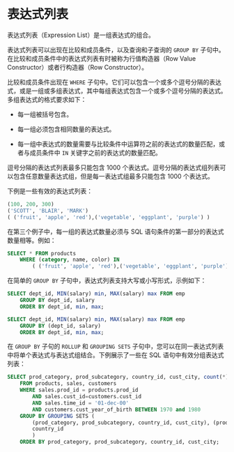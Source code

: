 # 表达式列表

表达式列表（Expression List）是一组表达式的组合。

表达式列表可以出现在比较和成员条件，以及查询和子查询的 `GROUP BY` 子句中。在比较和成员条件中的表达式列表有时被称为行值构造器（Row Value Constructor）或者行构造器（Row Constructor）。

比较和成员条件出现在 `WHERE` 子句中。它们可以包含一个或多个逗号分隔的表达式，或是一组或多组表达式，其中每组表达式包含一个或多个逗号分隔的表达式。多组表达式的格式要求如下：

* 每一组被括号包含。

* 每一组必须包含相同数量的表达式。

* 每一组中表达式的数量需要与比较条件中运算符之前的表达式的数量匹配，或者与成员条件中 `IN` 关键字之前的表达式的数量匹配。

逗号分隔的表达式列表最多只能包含 1000 个表达式。逗号分隔的表达式组列表可以包含任意数量表达式组，但是每一表达式组最多只能包含 1000 个表达式。

下例是一些有效的表达式列表：

```sql
(100, 200, 300)
('SCOTT', 'BLAIR', 'MARK')
( ('fruit', 'apple', 'red'),('vegetable', 'eggplant', 'purple') )
```

在第三个例子中，每一组的表达式数量必须与 SQL 语句条件的第一部分的表达式数量相等。例如：

```sql
SELECT * FROM products
    WHERE (category, name, color) IN
        ( ('fruit', 'apple', 'red'),('vegetable', 'eggplant', 'purple') );
```

在简单的 `GROUP BY` 子句中，表达式列表支持大写或小写形式，示例如下：

```sql
SELECT dept_id, MIN(salary) min, MAX(salary) max FROM emp
    GROUP BY dept_id, salary
    ORDER BY dept_id, min, max;

SELECT dept_id, MIN(salary) min, MAX(salary) max FROM emp
    GROUP BY (dept_id, salary)
    ORDER BY dept_id, min, max;
```

在 `GROUP BY` 子句的 `ROLLUP` 和 `GROUPING SETS` 子句中，您可以在同一表达式列表中将单个表达式与表达式组结合。下例展示了一些在 SQL 语句中有效分组表达式列表：

```sql
SELECT prod_category, prod_subcategory, country_id, cust_city, count(*)
    FROM products, sales, customers
    WHERE sales.prod_id = products.prod_id
        AND sales.cust_id=customers.cust_id
        AND sales.time_id = '01-dec-00'
        AND customers.cust_year_of_birth BETWEEN 1970 and 1980
    GROUP BY GROUPING SETS (
        (prod_category, prod_subcategory, country_id, cust_city), (prod_category, prod_subcategory, country_id),        (prod_category, prod_subcategory),
        country_id
        )
    ORDER BY prod_category, prod_subcategory, country_id, cust_city;
```
